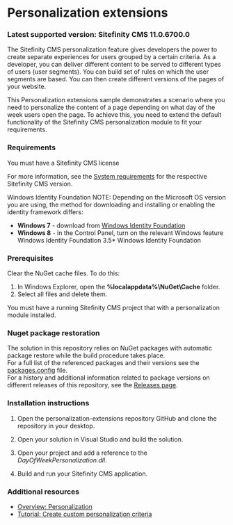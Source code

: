 Personalization extensions
==========================

### Latest supported version: Sitefinity CMS 11.0.6700.0

The Sitefinity CMS personalization feature gives developers the power to create separate experiences for users grouped by a certain criteria. As a developer, you can deliver different content to be served to different types of users (user segments). You can build set of rules on which the user segments are based. You can then create different versions of the pages of your website. 

This Personalization extensions sample demonstrates a scenario where you need to personalize the content of a page depending on what day of the week users open the page. To achieve this, you need to extend the default functionality of the Sitefinity CMS personalization module to fit your requirements.



### Requirements

You must have a Sitefinity CMS license

For more information, see the [System requirements](https://docs.sitefinity.com/system-requirements) for the  respective Sitefinity CMS version.

Windows Identity Foundation
   NOTE: Depending on the Microsoft OS version you are using, the method for downloading and installing or enabling the identity framework differs:

  * **Windows 7** - download from [Windows Identity Foundation](http://www.microsoft.com/en-us/download/details.aspx?id=17331)
  * **Windows 8** - in the Control Panel, turn on the relevant Windows feature Windows Identity Foundation 3.5* Windows Identity Foundation

### Prerequisites

Clear the NuGet cache files. To do this:

1. In Windows Explorer, open the **%localappdata%\NuGet\Cache** folder.
2. Select all files and delete them.


You must have a running Sitefinity CMS project that with a personalization module installed. 

### Nuget package restoration
The solution in this repository relies on NuGet packages with automatic package restore while the build procedure takes place.   
For a full list of the referenced packages and their versions see the [packages.config](https://github.com/Sitefinity-SDK/personalization-extensions/blob/master/DayOfWeekPersonalization/packages.config) file.    
For a history and additional information related to package versions on different releases of this repository, see the [Releases page](https://github.com/Sitefinity-SDK/personalization-extensions/releases).    


### Installation instructions

1. Open the personalization-extensions repository GitHub and clone the repository in your desktop.

2. Open your solution in Visual Studio and build the solution.

3. Open your project and add a reference to the *DayOfWeekPersonalization.dll*.

4. Build and run your Sitefinity CMS application.


### Additional resources

- [Overview: Personalization](http://docs.sitefinity.com/overview-personalization)
- [Tutorial: Create custom personalization criteria](http://docs.sitefinity.com/tutorial-create-custom-personalization-criteria)

